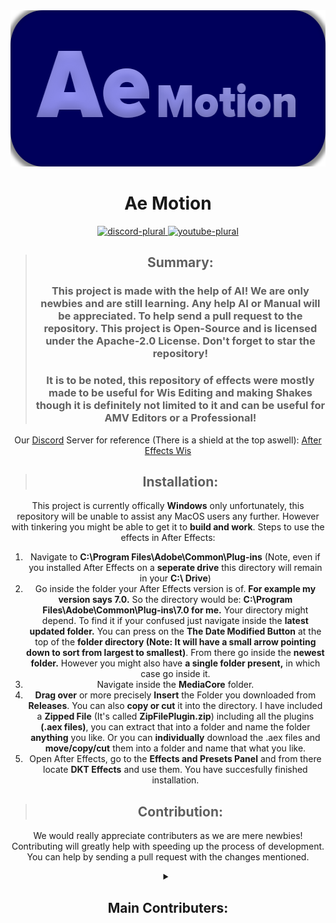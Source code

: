<div align = center>

<img src="https://raw.githubusercontent.com/NotYetEasy/AE-Motion/refs/heads/main/AE%20Motion.png" width="545" height="250" alt="banner">
<br>

# Ae Motion

<a href="https://discord.gg/wg6k3JCD9s">
  <img alt="discord-plural" height="56" src="https://cdn.jsdelivr.net/npm/@intergrav/devins-badges@3/assets/cozy-minimal/social/discord-plural_vector.svg">
</a>

<a href="https://www.youtube.com/@dkt-ken">
  <img alt="youtube-plural" height="56" src="https://cdn.jsdelivr.net/npm/@intergrav/devins-badges@3/assets/cozy-minimal/social/youtube-plural_vector.svg">
</a>

>## Summary:
>### This project is made with the help of AI! We are only newbies and are still learning. Any help AI or Manual will be appreciated. To help send a pull request to the repository. This project is Open-Source and is licensed under the Apache-2.0 License. Don't forget to star the repository!
>### It is to be noted, this repository of effects were mostly made to be useful for Wis Editing and making Shakes though it is definitely not limited to it and can be useful for AMV Editors or a Professional!
Our [Discord](https://discord.com/) Server for reference (There is a shield at the top aswell):
[After Effects Wis](https://discord.gg/wg6k3JCD9s)

>## Installation:
This project is currently offically **Windows** only unfortunately, this repository will be unable to assist any MacOS users any further. However with tinkering you might be able to get it to **build and work**. Steps to use the effects in After Effects:
1. Navigate to **C:\Program Files\Adobe\Common\Plug-ins** (Note, even if you installed After Effects on a **seperate drive** this directory will remain in your **C:\ Drive**)
2. Go inside the folder your After Effects version is of. **For example my version says 7.0.** So the directory would be: **C:\Program Files\Adobe\Common\Plug-ins\7.0 for me.** Your directory might depend. To find it if your confused just navigate inside the **latest updated folder.** You can press on the **The Date Modified Button** at the top of the **folder directory (Note: It will have a small arrow pointing down to sort from largest to smallest)**. From there go inside the **newest folder.** However you might also have **a single folder present,** in which case go inside it.
3. Navigate inside the **MediaCore** folder.
4. **Drag over** or more precisely **Insert** the Folder you downloaded from **Releases**. You can also **copy or cut** it into the directory. I have included a **Zipped File** (It's called **ZipFilePlugin.zip**) including all the plugins **(.aex files)**, you can extract that into a folder and name the folder **anything** you like. Or you can **individually** download the .aex files and **move/copy/cut** them into a folder and name that what you like.
5. Open After Effects, go to the **Effects and Presets Panel** and from there locate **DKT Effects** and use them. You have succesfully finished installation.

>## Contribution:
We would really appreciate contributers as we are mere newbies! Contributing will greatly help with speeding up the process of development. You can help by sending a pull request with the changes mentioned.

<details>
<summary><h2>Main Contributers:</h2></summary>
<br>* DKT - Coding everything (with AI).
<br>* Unknown1234 - Assisting him with understanding the code. Making the Github Repo.
</details>
